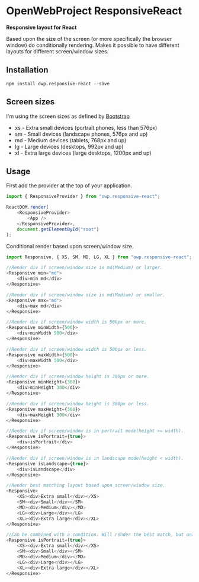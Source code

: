 # OpenWebProject ResponsiveReact

**Responsive layout for React**

Based upon the size of the screen (or more specifically the browser window) do conditionally rendering. Makes it possible to have different layouts for different screen/window sizes.

## Installation
`npm install owp.responsive-react --save`

## Screen sizes
I'm using the screen sizes as defined by [Bootstrap](https://getbootstrap.com/docs/4.0/layout/overview/#responsive-breakpoints)

* xs - Extra small devices (portrait phones, less than 576px)
* sm - Small devices (landscape phones, 576px and up)
* md - Medium devices (tablets, 768px and up)
* lg - Large devices (desktops, 992px and up)
* xl - Extra large devices (large desktops, 1200px and up)

## Usage
First add the provider at the top of your application.
```javascript
import { ResponsiveProvider } from "owp.responsive-react";

ReactDOM.render(
    <ResponsiveProvider>
        <App />
    </ResponsiveProvider>,
    document.getElementById("root")
);
```

Conditional render based upon screen/window size.
```javascript
import Responsive, { XS, SM, MD, LG, XL } from "owp.responsive-react";

//Render div if screen/window size is md(Medium) or larger.
<Responsive min="md">
    <div>min md</div>
</Responsive>

//Render div if screen/window size is md(Medium) or smaller.
<Responsive max="md">
    <div>max md</div>
</Responsive>

//Render div if screen/window width is 500px or more.
<Responsive minWidth={500}>
    <div>minWidth 500</div>
</Responsive>

//Render div if screen/window width is 500px or less.
<Responsive maxWidth={500}>
    <div>maxWidth 500</div>
</Responsive>

//Render div if screen/window height is 300px or more.
<Responsive minHeight={300}>
    <div>minHeight 300</div>
</Responsive>

//Render div if screen/window height is 300px or less.
<Responsive maxHeight={300}>
    <div>maxHeight 300</div>
</Responsive>

//Render div if screen/window is in portrait mode(height >= width).
<Responsive isPortrait={true}>
    <div>isPortrait</div>
</Responsive>

//Render div if screen/window is in landscape mode(height < width).
<Responsive isLandscape={true}>
    <div>isLandscape</div>
</Responsive>

//Render best matching layout based upon screen/window size.
<Responsive>
    <XS><div>Extra small</div></XS>
    <SM><div>Small</div></SM>
    <MD><div>Medium</div></MD>
    <LG><div>Large</div></LG>
    <XL><div>Extra large</div></XL>
</Responsive>

//Can be combined with a condition. Will render the best match, but only in portrait mode.
<Responsive isPortrait={true}>
    <XS><div>Extra small</div></XS>
    <SM><div>Small</div></SM>
    <MD><div>Medium</div></MD>
    <LG><div>Large</div></LG>
    <XL><div>Extra large</div></XL>
</Responsive>
```